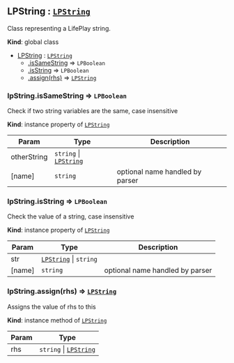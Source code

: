 <a name="LPString"></a>

## LPString : [<code>LPString</code>](#LPString)
Class representing a LifePlay string.

**Kind**: global class  

* [LPString](#LPString) : [<code>LPString</code>](#LPString)
    * [.isSameString](#LPString+isSameString) ⇒ <code>LPBoolean</code>
    * [.isString](#LPString+isString) ⇒ <code>LPBoolean</code>
    * [.assign(rhs)](#LPString+assign) ⇒ [<code>LPString</code>](#LPString)

<a name="LPString+isSameString"></a>

### lpString.isSameString ⇒ <code>LPBoolean</code>
Check if two string variables are the same, case insensitive

**Kind**: instance property of [<code>LPString</code>](#LPString)  

| Param | Type | Description |
| --- | --- | --- |
| otherString | <code>string</code> \| [<code>LPString</code>](#LPString) |  |
| [name] | <code>string</code> | optional name handled by parser |

<a name="LPString+isString"></a>

### lpString.isString ⇒ <code>LPBoolean</code>
Check the value of a string, case insensitive

**Kind**: instance property of [<code>LPString</code>](#LPString)  

| Param | Type | Description |
| --- | --- | --- |
| str | [<code>LPString</code>](#LPString) \| <code>string</code> |  |
| [name] | <code>string</code> | optional name handled by parser |

<a name="LPString+assign"></a>

### lpString.assign(rhs) ⇒ [<code>LPString</code>](#LPString)
Assigns the value of rhs to this

**Kind**: instance method of [<code>LPString</code>](#LPString)  

| Param | Type |
| --- | --- |
| rhs | <code>string</code> \| [<code>LPString</code>](#LPString) | 

